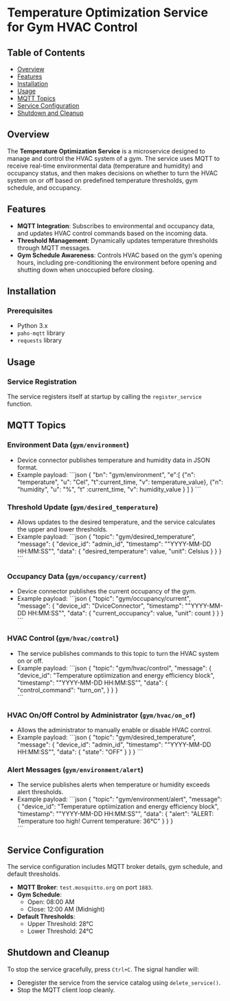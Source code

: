 # Temperature Optimization Service for Gym HVAC Control

## Table of Contents
- [Overview](#overview)
- [Features](#features)
- [Installation](#installation)
- [Usage](#usage)
- [MQTT Topics](#mqtt-topics)
- [Service Configuration](#service-configuration)
- [Shutdown and Cleanup](#shutdown-and-cleanup)

## Overview
The **Temperature Optimization Service** is a microservice designed to manage and control the HVAC system of a gym. The service uses MQTT to receive real-time environmental data (temperature and humidity) and occupancy status, and then makes decisions on whether to turn the HVAC system on or off based on predefined temperature thresholds, gym schedule, and occupancy.

## Features
- **MQTT Integration**: Subscribes to environmental and occupancy data, and updates HVAC control commands based on the incoming data.
- **Threshold Management**: Dynamically updates temperature thresholds through MQTT messages.
- **Gym Schedule Awareness**: Controls HVAC based on the gym's opening hours, including pre-conditioning the environment before opening and shutting down when unoccupied before closing.

## Installation

### Prerequisites
- Python 3.x
- `paho-mqtt` library
- `requests` library

## Usage

### Service Registration
The service registers itself at startup by calling the `register_service` function.

## MQTT Topics

### Environment Data (`gym/environment`)
- Device connector publishes temperature and humidity data in JSON format.
- Example payload:
  \```json
  {
    "bn": "gym/environment",
    "e":[
      {"n": "temperature",
       "u": "Cel",
       "t":current_time,
       "v": temperature_value},
      {"n": "humidity",
       "u": "%",
       "t" :current_time,
       "v": humidity_value
      } 
    ]
  }
  \```

### Threshold Update (`gym/desired_temperature`)
- Allows updates to the desired temperature, and the service calculates the upper and lower thresholds.
- Example payload:
  \```json
  {
    "topic": "gym/desired_temperature",
    "message": {
      "device_id": "admin_id",
      "timestamp": ""YYYY-MM-DD HH:MM:SS"",
      "data": {
        "desired_temperature": value,
        "unit": Celsius
      }
    }
  }  
  \```

### Occupancy Data (`gym/occupancy/current`)
- Device connector publishes the current occupancy of the gym.
- Example payload:
  \```json
  {
    "topic": "gym/occupancy/current",
    "message": {
      "device_id": "DviceConnector",
      "timestamp": ""YYYY-MM-DD HH:MM:SS"",
      "data": {
        "current_occupancy": value,
        "unit": count
      }
    }
  }  
  \```

### HVAC Control (`gym/hvac/control`)
- The service publishes commands to this topic to turn the HVAC system on or off.
- Example payload:
  \```json
  {
    "topic": "gym/hvac/control",
    "message": {
      "device_id": "Temperature optiimization and energy efficiency block",
      "timestamp": ""YYYY-MM-DD HH:MM:SS"",
      "data": {
        "control_command": "turn_on",
      }
    }
  }  
  \```

### HVAC On/Off Control by Administrator (`gym/hvac/on_of`)
- Allows the administrator to manually enable or disable HVAC control.
- Example payload:
  \```json
  {
    "topic": "gym/desired_temperature",
    "message": {
      "device_id": "admin_id",
      "timestamp": ""YYYY-MM-DD HH:MM:SS"",
      "data": {
        "state": "OFF"
      }
    }
  } 
  \```

### Alert Messages (`gym/environment/alert`)
- The service publishes alerts when temperature or humidity exceeds alert thresholds.
- Example payload:
  \```json
  {
    "topic": "gym/environment/alert",
    "message": {
      "device_id": "Temperature optiimization and energy efficiency block",
      "timestamp": ""YYYY-MM-DD HH:MM:SS"",
      "data": {
        "alert": "ALERT: Temperature too high! Current temperature: 36°C"
      }
    }
  }  
  \```

## Service Configuration
The service configuration includes MQTT broker details, gym schedule, and default thresholds.

- **MQTT Broker**: `test.mosquitto.org` on port `1883`.
- **Gym Schedule**: 
  - Open: 08:00 AM
  - Close: 12:00 AM (Midnight)
- **Default Thresholds**:
  - Upper Threshold: 28°C
  - Lower Threshold: 24°C

## Shutdown and Cleanup
To stop the service gracefully, press `Ctrl+C`. The signal handler will:
- Deregister the service from the service catalog using `delete_service()`.
- Stop the MQTT client loop cleanly.


